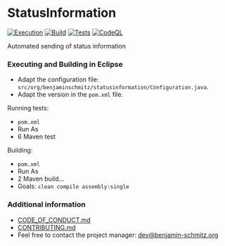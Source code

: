 # StatusInformation

[![Execution](https://github.com/bensofficial/StatusInformation/actions/workflows/execution.yml/badge.svg)](https://github.com/bensofficial/StatusInformation/actions/workflows/execution.yml)
[![Build](https://github.com/bensofficial/StatusInformation/actions/workflows/build.yml/badge.svg)](https://github.com/bensofficial/StatusInformation/actions/workflows/build.yml)
[![Tests](https://github.com/bensofficial/StatusInformation/actions/workflows/tests.yml/badge.svg)](https://github.com/bensofficial/StatusInformation/actions/workflows/tests.yml)
[![CodeQL](https://github.com/bensofficial/StatusInformation/actions/workflows/codeql-analysis.yml/badge.svg)](https://github.com/bensofficial/StatusInformation/actions/workflows/codeql-analysis.yml)

Automated sending of status information

### Executing and Building in Eclipse
- Adapt the configuration file: ``src/org/benjaminschmitz/statusinformation/Configuration.java``.
- Adapt the version in the ``pom.xml`` file.

Running tests:
- ``pom.xml``
- Run As
- 6 Maven test

Building: 
- ``pom.xml``
- Run As
- 2 Maven build...
- Goals: ``clean compile assembly:single``

### Additional information
- [CODE_OF_CONDUCT.md](https://github.com/bensofficial/StatusInformation/blob/main/.github/CODE_OF_CONDUCT.md)
- [CONTRIBUTING.md](https://github.com/bensofficial/StatusInformation/blob/main/.github/CONTRIBUTING.md)
- Feel free to contact the project manager: dev@benjamin-schmitz.org
